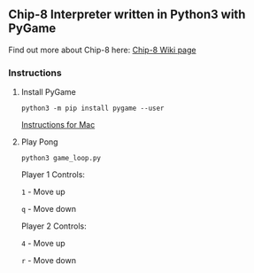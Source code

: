 ## Chip-8 Interpreter written in Python3 with PyGame

Find out more about Chip-8 here: [Chip-8 Wiki page](https://en.wikipedia.org/wiki/CHIP-8)
### Instructions

1. Install PyGame

    `python3 -m pip install pygame --user`
    
    [Instructions for Mac](https://www.pygame.org/wiki/GettingStarted#Mac%20installation)
    
2. Play Pong

    `python3 game_loop.py`
    
    Player 1 Controls:
    
    `1` - Move up
    
    `q` - Move down
    
    Player 2 Controls:
    
    `4` - Move up
    
    `r` - Move down

